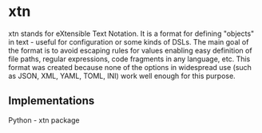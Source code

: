 # xtn
xtn stands for eXtensible Text Notation. It is a format for defining "objects" in text - useful for configuration or some kinds of DSLs. The main goal of the format is to avoid escaping rules for values enabling easy definition of file paths, regular expressions, code fragments in any language, etc. This format was created because none of the options in widespread use (such as JSON, XML, YAML, TOML, INI) work well enough for this purpose.

## Implementations
Python - xtn package

